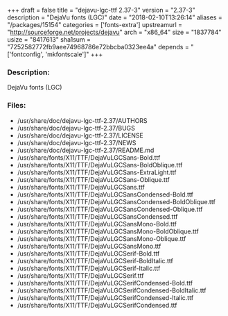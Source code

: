 +++
draft = false
title = "dejavu-lgc-ttf 2.37-3"
version = "2.37-3"
description = "DejaVu fonts (LGC)"
date = "2018-02-10T13:26:14"
aliases = "/packages/15154"
categories = ['fonts-extra']
upstreamurl = "http://sourceforge.net/projects/dejavu"
arch = "x86_64"
size = "1837784"
usize = "8417613"
sha1sum = "7252582772fb9aee74968786e72bbcba0323ee4a"
depends = "['fontconfig', 'mkfontscale']"
+++
### Description: 
DejaVu fonts (LGC)

### Files: 
* /usr/share/doc/dejavu-lgc-ttf-2.37/AUTHORS
* /usr/share/doc/dejavu-lgc-ttf-2.37/BUGS
* /usr/share/doc/dejavu-lgc-ttf-2.37/LICENSE
* /usr/share/doc/dejavu-lgc-ttf-2.37/NEWS
* /usr/share/doc/dejavu-lgc-ttf-2.37/README.md
* /usr/share/fonts/X11/TTF/DejaVuLGCSans-Bold.ttf
* /usr/share/fonts/X11/TTF/DejaVuLGCSans-BoldOblique.ttf
* /usr/share/fonts/X11/TTF/DejaVuLGCSans-ExtraLight.ttf
* /usr/share/fonts/X11/TTF/DejaVuLGCSans-Oblique.ttf
* /usr/share/fonts/X11/TTF/DejaVuLGCSans.ttf
* /usr/share/fonts/X11/TTF/DejaVuLGCSansCondensed-Bold.ttf
* /usr/share/fonts/X11/TTF/DejaVuLGCSansCondensed-BoldOblique.ttf
* /usr/share/fonts/X11/TTF/DejaVuLGCSansCondensed-Oblique.ttf
* /usr/share/fonts/X11/TTF/DejaVuLGCSansCondensed.ttf
* /usr/share/fonts/X11/TTF/DejaVuLGCSansMono-Bold.ttf
* /usr/share/fonts/X11/TTF/DejaVuLGCSansMono-BoldOblique.ttf
* /usr/share/fonts/X11/TTF/DejaVuLGCSansMono-Oblique.ttf
* /usr/share/fonts/X11/TTF/DejaVuLGCSansMono.ttf
* /usr/share/fonts/X11/TTF/DejaVuLGCSerif-Bold.ttf
* /usr/share/fonts/X11/TTF/DejaVuLGCSerif-BoldItalic.ttf
* /usr/share/fonts/X11/TTF/DejaVuLGCSerif-Italic.ttf
* /usr/share/fonts/X11/TTF/DejaVuLGCSerif.ttf
* /usr/share/fonts/X11/TTF/DejaVuLGCSerifCondensed-Bold.ttf
* /usr/share/fonts/X11/TTF/DejaVuLGCSerifCondensed-BoldItalic.ttf
* /usr/share/fonts/X11/TTF/DejaVuLGCSerifCondensed-Italic.ttf
* /usr/share/fonts/X11/TTF/DejaVuLGCSerifCondensed.ttf
